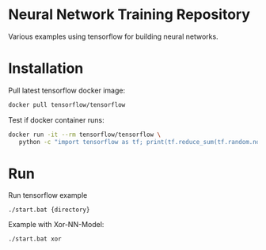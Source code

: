 # Neural Network Training Repository

Various examples using tensorflow for building neural networks. 

# Installation

Pull latest tensorflow docker image:
```bash
docker pull tensorflow/tensorflow
```

Test if docker container runs:
```bash
docker run -it --rm tensorflow/tensorflow \
   python -c "import tensorflow as tf; print(tf.reduce_sum(tf.random.normal([1000, 1000])))"
```

# Run
Run tensorflow example 
```
./start.bat {directory}
```

Example with Xor-NN-Model:
```
./start.bat xor
```